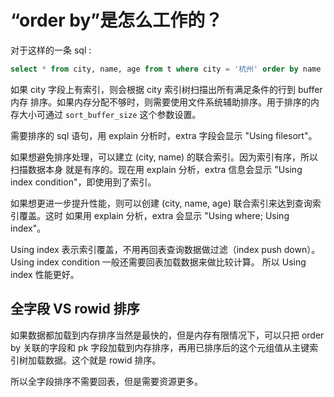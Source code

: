 # “order by”是怎么工作的？

对于这样的一条 sql :

```sql
select * from city, name, age from t where city = '杭州' order by name limit 100;
```
如果 city 字段上有索引，则会根据 city 索引树扫描出所有满足条件的行到 buffer 内存
排序。如果内存分配不够时，则需要使用文件系统辅助排序。用于排序的内存大小可通过
 `sort_buffer_size` 这个参数设置。

需要排序的 sql 语句，用 explain 分析时，extra 字段会显示 "Using filesort"。

如果想避免排序处理，可以建立 (city, name) 的联合索引。因为索引有序，所以扫描数据本身
就是有序的。现在用 explain 分析，extra 信息会显示 "Using index condition"，即使用到了索引。

如果想更进一步提升性能，则可以创建 (city, name, age) 联合索引来达到查询索引覆盖。这时
如果用 explain 分析，extra 会显示 "Using where; Using index"。

Using index 表示索引覆盖，不用再回表查询数据做过滤（index push down）。
Using index condition 一般还需要回表加载数据来做比较计算。
所以 Using index 性能更好。

## 全字段 VS rowid 排序
如果数据都加载到内存排序当然是最快的，但是内存有限情况下，可以只把 order by 关联的字段和 pk 
字段加载到内存排序，再用已排序后的这个元组值从主键索引树加载数据。这个就是 rowid 排序。

所以全字段排序不需要回表，但是需要资源更多。



